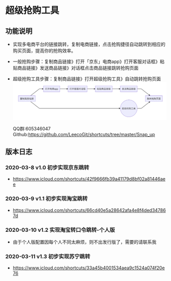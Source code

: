 # 超级抢购工具

## 功能说明

* 实现多电商平台的链接跳转，复制电商链接，点击抢购捷径自动跳转到相应的购买页面，提高你的抢购效率。
* 一般抢购步骤：复制商品链接》打开「京东」电商app》打开客服对话框》粘贴商品链接》发送商品链接》对话框点击商品链接跳转抢购页面
* 超级抢购工具步骤：复制商品链接》打开超级抢购工具》自动跳转抢购页面
  ![流程图](assets/markdown-img-paste-20200311163640918.png)


  QQ群:605346047
  Github:https://github.com/LeecoGit/shortcuts/tree/master/Snap_up

## 版本日志

### 2020-03-8 v1.0 初步实现京东跳转
* https://www.icloud.com/shortcuts/42f9666fb39a41179d8bf02a81446aee

### 2020-03-9 v1.1 初步实现淘宝跳转
* https://www.icloud.com/shortcuts/66cd40e5a28642afa4e8f4ded347867d

### 2020-03-10 v1.2 实现淘宝转口令跳转-个人版
* 由于个人版配置因每个人不同太麻烦，则不出发行版了，需要的请联系我

### 2020-03-11 v1.3 初步实现苏宁跳转
* https://www.icloud.com/shortcuts/33a45b4001534aea9c1524a074f20e76
